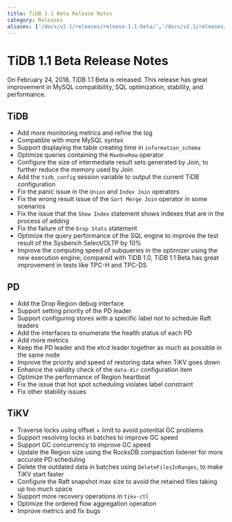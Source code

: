 ```yaml
---
title: TiDB 1.1 Beta Release Notes
category: Releases
aliases: ['/docs/v2.1/releases/release-1.1-beta/','/docs/v2.1/releases/11beta/']
---
```


# TiDB 1.1 Beta Release Notes

On February 24, 2018, TiDB 1.1 Beta is released. This release has great improvement in MySQL compatibility, SQL optimization, stability, and performance.

## TiDB

- Add more monitoring metrics and refine the log
- Compatible with more MySQL syntax
- Support displaying the table creating time in `information_schema`
- Optimize queries containing the `MaxOneRow` operator
- Configure the size of intermediate result sets generated by Join, to further reduce the memory used by Join
- Add the `tidb_config` session variable to output the current TiDB configuration
- Fix the panic issue in the `Union` and `Index Join` operators
- Fix the wrong result issue of the `Sort Merge Join` operator in some scenarios
- Fix the issue that the `Show Index` statement shows indexes that are in the process of adding
- Fix the failure of the `Drop Stats` statement
- Optimize the query performance of the SQL engine to improve the test result of the Sysbench Select/OLTP by 10%
- Improve the computing speed of subqueries in the optimizer using the new execution engine; compared with TiDB 1.0, TiDB 1.1 Beta has great improvement in tests like TPC-H and TPC-DS

## PD

- Add the Drop Region debug interface
- Support setting priority of the PD leader
- Support configuring stores with a specific label not to schedule Raft leaders
- Add the interfaces to enumerate the health status of each PD
- Add more metrics
- Keep the PD leader and the etcd leader together as much as possible in the same node
- Improve the priority and speed of restoring data when TiKV goes down
- Enhance the validity check of the `data-dir` configuration item
- Optimize the performance of Region heartbeat
- Fix the issue that hot spot scheduling violates label constraint
- Fix other stability issues

## TiKV

- Traverse locks using offset + limit to avoid potential GC problems
- Support resolving locks in batches to improve GC speed
- Support GC concurrency to improve GC speed
- Update the Region size using the RocksDB compaction listener for more accurate PD scheduling
- Delete the outdated data in batches using `DeleteFilesInRanges`, to make TiKV start faster
- Configure the Raft snapshot max size to avoid the retained files taking up too much space
- Support more recovery operations in `tikv-ctl`
- Optimize the ordered flow aggregation operation
- Improve metrics and fix bugs
